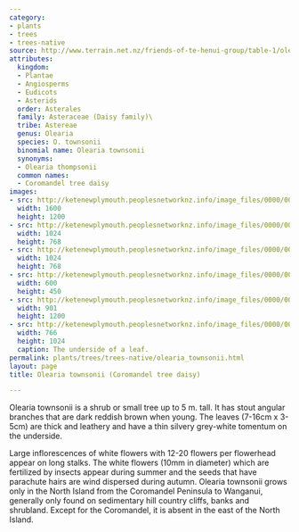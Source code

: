 ```yaml
---
category:
- plants
- trees
- trees-native
source: http://www.terrain.net.nz/friends-of-te-henui-group/table-1/olearia-townsonii-coromandel-tree-daisy.html
attributes:
  kingdom:
  - Plantae
  - Angiosperms
  - Eudicots
  - Asterids
  order: Asterales
  family: Asteraceae (Daisy family)\
  tribe: Astereae
  genus: Olearia
  species: O. townsonii
  binomial name: Olearia townsonii
  synonyms:
  - Olearia thompsonii
  common names:
  - Coromandel tree daisy
images:
- src: http://ketenewplymouth.peoplesnetworknz.info/image_files/0000/0006/2389/Olearia_townsonii__Coromandel_tree_daisy_.JPG
  width: 1600
  height: 1200
- src: http://ketenewplymouth.peoplesnetworknz.info/image_files/0000/0006/2364/Olearia_townsonii__Coromandel_tree_daisy_-001.JPG
  width: 1024
  height: 768
- src: http://ketenewplymouth.peoplesnetworknz.info/image_files/0000/0006/2369/Olearia_townsonii__Coromandel_tree_daisy_-002.JPG
  width: 1024
  height: 768
- src: http://ketenewplymouth.peoplesnetworknz.info/image_files/0000/0006/2379/Olearia_townsonii__Coromandel_tree_daisy_-003.JPG
  width: 600
  height: 450
- src: http://ketenewplymouth.peoplesnetworknz.info/image_files/0000/0006/2374/Olearia_townsonii__Coromandel_tree_daisy_-004.JPG
  width: 901
  height: 1200
- src: http://ketenewplymouth.peoplesnetworknz.info/image_files/0000/0006/2384/Olearia_townsonii__Coromandel_tree_daisy_-005.JPG
  width: 766
  height: 1024
  caption: The underside of a leaf.
permalink: plants/trees/trees-native/olearia_townsonii.html
layout: page
title: Olearia townsonii (Coromandel tree daisy)

---
```

Olearia townsonii is a shrub or small tree up to 5 m. tall. It has stout angular branches that are dark reddish brown when young. The leaves (7-16cm x 3-5cm) are thick and leathery and have a thin silvery grey-white tomentum on the underside.

Large inflorescences of white flowers with 12-20 flowers per flowerhead appear on long stalks. The white flowers (10mm in diameter) which are fertilized by insects appear during summer and the seeds that have parachute hairs are wind dispersed during autumn.
Olearia townsonii grows only in the North Island from the Coromandel Peninsula to Wanganui, generally only found on sedimentary hill country cliffs, banks and shrubland. Except for the Coromandel, it is absent in the east of the North Island.
